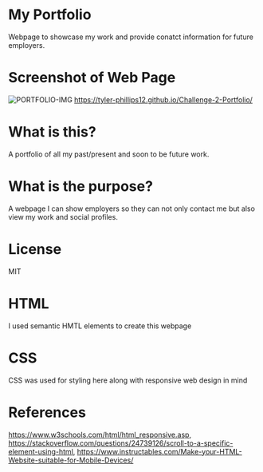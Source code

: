 # My Portfolio 
Webpage to showcase my work and provide conatct information for future employers.

# Screenshot of Web Page
![PORTFOLIO-IMG](https://user-images.githubusercontent.com/123614404/222941481-4d770f57-e8ef-488c-9f55-9b5e51ca5a6b.png)
https://tyler-phillips12.github.io/Challenge-2-Portfolio/


# What is this?
A portfolio of all my past/present and soon to be future work.

# What is the purpose?
A webpage I can show employers so they can not only contact me but also view my work and social profiles.
# License 
MIT 

# HTML
I used semantic HMTL elements to create this webpage

# CSS
CSS was used for styling here along with responsive web design in mind

# References 
https://www.w3schools.com/html/html_responsive.asp, https://stackoverflow.com/questions/24739126/scroll-to-a-specific-element-using-html, https://www.instructables.com/Make-your-HTML-Website-suitable-for-Mobile-Devices/
